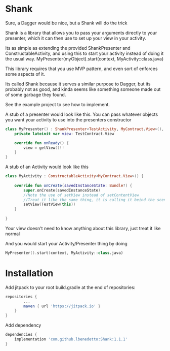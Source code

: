 # Shank
Sure, a Dagger would be nice, but a Shank will do the trick

Shank is a library that allows you to pass your arguments directly to your presenter, which it can then use to set up your view in your activity.

Its as simple as extending the provided ShankPresenter and ConstructableActivity, and using this to start your activity instead of doing it the usual way.
MyPresenter(myObject).start(context, MyActivity::class.java)

This library requires that you use MVP pattern, and even sort of enforces some aspects of it.

Its called Shank because it serves a similar purpose to Dagger, but its probably not as good, and kinda seems like something someone made out of some garbage they found.

See the example project to see how to implement.

A stub of a presenter would look like this. You can pass whatever objects you want your activity to use into the presenters constructor

```Kotlin
class MyPresenter() : ShankPresenter<TestActivity, MyContract.View>(), MyContract.Presenter {
    private lateinit var view: TestContract.View

    override fun onReady() {
        view = getView()!!
    }
}
```
    
A stub of an Activity would look like this

```Kotlin
class MyActivity : ConstructableActivity<MyContract.View>() {
    
    override fun onCreate(savedInstanceState: Bundle?) {
        super.onCreate(savedInstanceState)
        //Note the use of setView instead of setContentView
        //Treat it like the same thing, it is calling it beind the scenes
        setView(TestView(this))
    }
    
}
```

Your view doesn't need to know anything about this library, just treat it like normal

And you would start your Activity/Presenter thing by doing  
```Kotlin
MyPresenter().start(context, MyActivity::class.java)
```


# Installation
Add jitpack to your root build.gradle at the end of repositories:
```gradle
repositories {
        ...
        maven { url 'https://jitpack.io' }
    }
}
```
Add dependency
```gradle
dependencies {
    implementation 'com.github.lbenedetto:Shank:1.1.1'
}
```
